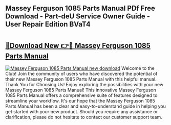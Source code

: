 ## Massey Ferguson 1085 Parts Manual PDf Free Download - Part-deU Service Owner Guide - User Repair Edition BVaT4

# <h2><a href="http://bc8574.oget.top/?id=Massey+Ferguson+1085+Parts+Manual">🔗Download New 👉🔴 Massey Ferguson 1085 Parts Manual</a></h2>

[![Massey Ferguson 1085 Parts Manual new download](https://i.imgur.com/5g1atiW.png)](http://bc8574.oget.top/?id=Massey+Ferguson+1085+Parts+Manual)
Welcome to the Club! Join the community of users who have discovered the potential of their new Massey Ferguson 1085 Parts Manual with this helpful manual. Thank You for Choosing Us! Enjoy exploring the possibilities with your new Massey Ferguson 1085 Parts Manual! This innovative Massey Ferguson 1085 Parts Manual offers a comprehensive suite of features designed to streamline your workflow. It's our hope that the Massey Ferguson 1085 Parts Manual has been a clear and easy-to-understand guide in helping you get started with your new product. Should you require any assistance or clarification, please do not hesitate to contact our customer support team.
